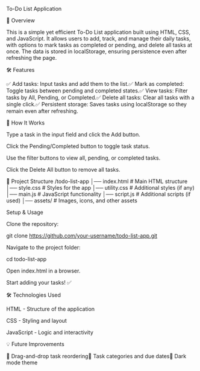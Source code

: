 To-Do List Application

📌 Overview

This is a simple yet efficient To-Do List application built using HTML, CSS, and JavaScript. It allows users to add, track, and manage their daily tasks, with options to mark tasks as completed or pending, and delete all tasks at once. The data is stored in localStorage, ensuring persistence even after refreshing the page.

🛠 Features

✅ Add tasks: Input tasks and add them to the list.✅ Mark as completed: Toggle tasks between pending and completed states.✅ View tasks: Filter tasks by All, Pending, or Completed.✅ Delete all tasks: Clear all tasks with a single click.✅ Persistent storage: Saves tasks using localStorage so they remain even after refreshing.

🎯 How It Works

Type a task in the input field and click the Add button.

Click the Pending/Completed button to toggle task status.

Use the filter buttons to view all, pending, or completed tasks.

Click the Delete All button to remove all tasks.

📂 Project Structure
/todo-list-app
│── index.html        # Main HTML structure
│── style.css         # Styles for the app
│── utility.css       # Additional styles (if any)
│── main.js           # JavaScript functionality
│── script.js         # Additional scripts (if used)
│── assets/           # Images, icons, and other assets

 Setup & Usage

Clone the repository:

git clone https://github.com/your-username/todo-list-app.git

Navigate to the project folder:

cd todo-list-app

Open index.html in a browser.

Start adding your tasks! ✅

🛠 Technologies Used

HTML - Structure of the application

CSS - Styling and layout

JavaScript - Logic and interactivity

💡 Future Improvements

🔹 Drag-and-drop task reordering🔹 Task categories and due dates🔹 Dark mode theme
